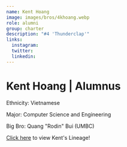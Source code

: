```yaml
---
name: Kent Hoang
image: images/bros/4khoang.webp
role: alumni
group: charter
description: "#4 'Thunderclap'"
links:
  instagram: 
  twitter: 
  linkedin: 
---
```


# Kent Hoang | Alumnus
Ethnicity: Vietnamese

Major: Computer Science and Engineering

Big Bro: Quang "Rodin" Bui (UMBC)

[Click here](/ujis/) to view Kent's Lineage!